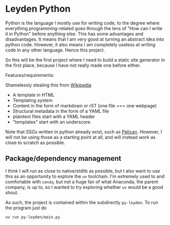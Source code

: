 # Leyden Python

Python is the language I mostly use for writing code, to the degree where everything programming-related
goes through the lens of "How can I write it in Python" before anything else. This has some advantages
and disadvantages. It means that I am very good at turning an abstract idea into python code. However,
it also means I am completely useless at writing code in any other language. Hence this project.

So this will be the first project where I need to build a static site generator in the first place,
because I have not really made one before either.

Features/requirements:

Shamelessly stealing this from [Wikipedia](https://en.wikipedia.org/wiki/Static_site_generator)

- A template in HTML
- Templating system
- Content in the form of markdown or rST (one file === one webpage)
- Structural metadata in the form of a YAML file
- plaintext files start with a YAML header
- "templates" start with an underscore.


Note that SSGs written in python already exist, such as [Pelican](https://getpelican.com/). However, I will not be using those as a starting point at all, and will instead work as close to scratch as possible.

## Package/dependency management

I think I will run as close to native/stdlib as possible, but I also want to use this as an opportunity to explore the `uv` toolchain. I'm extremely used to and comfortable with `conda`, but not a huge fan of what Anaconda, the parent company, is up to, so I wanted to try exploring whether `uv` would be a good shout.

As such, the project is contained within the subdirectly `py-leyden`. To run the program just do

```
uv run py-leyden/main.py
```

